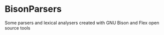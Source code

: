 # BisonParsers
Some parsers and lexical analysers created with GNU Bison and Flex open source tools
